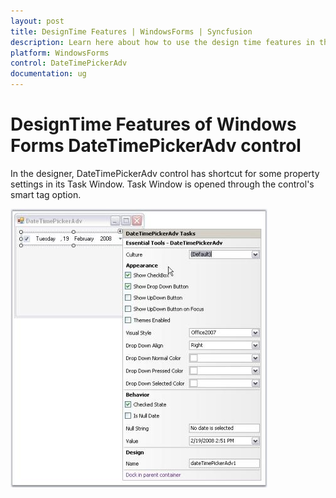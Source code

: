 ```yaml
---
layout: post
title: DesignTime Features | WindowsForms | Syncfusion
description: Learn here about how to use the design time features in the Windows Forms DateTimePickerAdv control.
platform: WindowsForms
control: DateTimePickerAdv 
documentation: ug
---
```

# DesignTime Features of Windows Forms DateTimePickerAdv control

In the designer, DateTimePickerAdv control has shortcut for some property settings in its Task Window. Task Window is opened through the control's smart tag option.



![DesignTime Features](Calendar_Images/Overview_img206.jpeg) 


